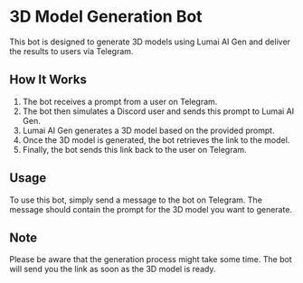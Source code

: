 # 3D Model Generation Bot

This bot is designed to generate 3D models using Lumai AI Gen and deliver the results to users via Telegram.

## How It Works

1. The bot receives a prompt from a user on Telegram.
2. The bot then simulates a Discord user and sends this prompt to Lumai AI Gen.
3. Lumai AI Gen generates a 3D model based on the provided prompt.
4. Once the 3D model is generated, the bot retrieves the link to the model.
5. Finally, the bot sends this link back to the user on Telegram.

## Usage

To use this bot, simply send a message to the bot on Telegram. The message should contain the prompt for the 3D model you want to generate.

## Note

Please be aware that the generation process might take some time. The bot will send you the link as soon as the 3D model is ready.